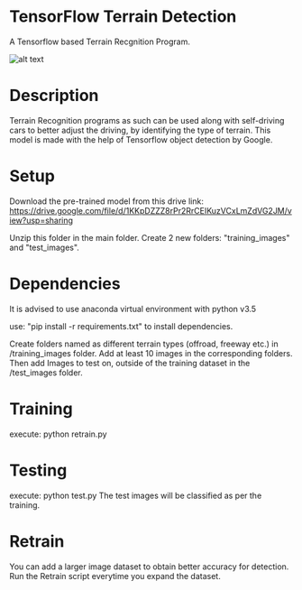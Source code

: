 # TensorFlow Terrain Detection 

A Tensorflow based Terrain Recgnition Program.

![alt text]([https://raw.githubusercontent.com/Siddhant1410/TF-Helmet-Detection/main/TF-Helmet-Detection/test_results/img1.JPG](https://user-images.githubusercontent.com/41159205/169493527-82a1e6d3-9b74-4422-a7ae-e170c1b84f2f.jpg))

# Description

Terrain Recognition programs as such can be used along with self-driving cars to better adjust the driving, by identifying the type of terrain.
This model is made with the help of Tensorflow object detection by Google.

# Setup

Download the pre-trained model from this drive link:
https://drive.google.com/file/d/1KKpDZZZ8rPr2RrCEIKuzVCxLmZdVG2JM/view?usp=sharing

Unzip this folder in the main folder.
Create 2 new folders: "training_images" and "test_images".

# Dependencies

It is advised to use anaconda virtual environment with python v3.5

use: "pip install -r requirements.txt" to install dependencies.

Create folders named as different terrain types (offroad, freeway etc.) in /training_images folder.
Add at least 10 images in the corresponding folders.
Then add Images to test on, outside of the training dataset in the /test_images folder.

# Training

execute: python retrain.py

# Testing

execute: python test.py
The test images will be classified as per the training.

# Retrain

You can add a larger image dataset to obtain better accuracy for detection.
Run the Retrain script everytime you expand the dataset.

